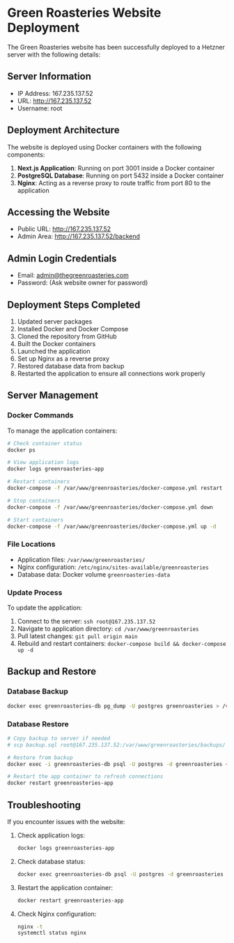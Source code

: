 # Green Roasteries Website Deployment

The Green Roasteries website has been successfully deployed to a Hetzner server with the following details:

## Server Information
- IP Address: 167.235.137.52
- URL: http://167.235.137.52
- Username: root

## Deployment Architecture

The website is deployed using Docker containers with the following components:

1. **Next.js Application**: Running on port 3001 inside a Docker container
2. **PostgreSQL Database**: Running on port 5432 inside a Docker container
3. **Nginx**: Acting as a reverse proxy to route traffic from port 80 to the application

## Accessing the Website

- Public URL: http://167.235.137.52
- Admin Area: http://167.235.137.52/backend

## Admin Login Credentials
- Email: admin@thegreenroasteries.com
- Password: (Ask website owner for password)

## Deployment Steps Completed

1. Updated server packages
2. Installed Docker and Docker Compose
3. Cloned the repository from GitHub
4. Built the Docker containers
5. Launched the application
6. Set up Nginx as a reverse proxy
7. Restored database data from backup
8. Restarted the application to ensure all connections work properly

## Server Management

### Docker Commands

To manage the application containers:
```bash
# Check container status
docker ps

# View application logs
docker logs greenroasteries-app

# Restart containers
docker-compose -f /var/www/greenroasteries/docker-compose.yml restart

# Stop containers
docker-compose -f /var/www/greenroasteries/docker-compose.yml down

# Start containers
docker-compose -f /var/www/greenroasteries/docker-compose.yml up -d
```

### File Locations

- Application files: `/var/www/greenroasteries/`
- Nginx configuration: `/etc/nginx/sites-available/greenroasteries`
- Database data: Docker volume `greenroasteries-data`

### Update Process

To update the application:

1. Connect to the server: `ssh root@167.235.137.52`
2. Navigate to application directory: `cd /var/www/greenroasteries`
3. Pull latest changes: `git pull origin main`
4. Rebuild and restart containers: `docker-compose build && docker-compose up -d`

## Backup and Restore

### Database Backup
```bash
docker exec greenroasteries-db pg_dump -U postgres greenroasteries > /var/www/greenroasteries/backups/backup_$(date +%Y%m%d).sql
```

### Database Restore
```bash
# Copy backup to server if needed
# scp backup.sql root@167.235.137.52:/var/www/greenroasteries/backups/

# Restore from backup
docker exec -i greenroasteries-db psql -U postgres -d greenroasteries < /var/www/greenroasteries/backups/backup_YYYYMMDD.sql

# Restart the app container to refresh connections
docker restart greenroasteries-app
```

## Troubleshooting

If you encounter issues with the website:

1. Check application logs:
   ```bash
   docker logs greenroasteries-app
   ```

2. Check database status:
   ```bash
   docker exec greenroasteries-db psql -U postgres -d greenroasteries -c 'SELECT COUNT(*) FROM "Product"'
   ```

3. Restart the application container:
   ```bash
   docker restart greenroasteries-app
   ```

4. Check Nginx configuration:
   ```bash
   nginx -t
   systemctl status nginx
   ``` 